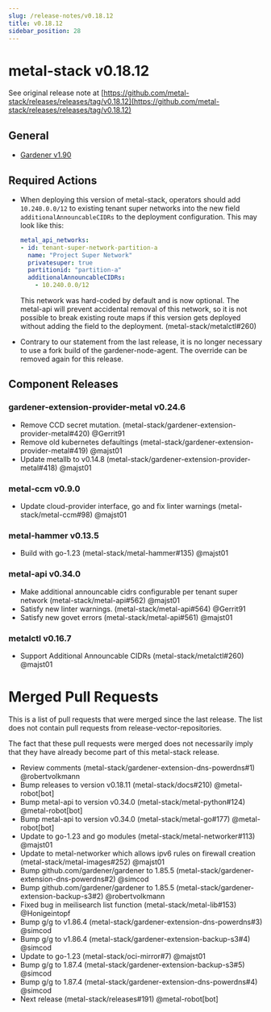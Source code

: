 ```yaml
---
slug: /release-notes/v0.18.12
title: v0.18.12
sidebar_position: 28
---
```

# metal-stack v0.18.12
See original release note at [https://github.com/metal-stack/releases/releases/tag/v0.18.12](https://github.com/metal-stack/releases/releases/tag/v0.18.12)
## General
* [Gardener v1.90](https://github.com/gardener/gardener/releases/tag/v1.90.0)
## Required Actions
* When deploying this version of metal-stack, operators should add `10.240.0.0/12` to existing tenant super networks into the new field `additionalAnnouncableCIDRs` to the deployment configuration. This may look like this:

  ```yaml
  metal_api_networks:
  - id: tenant-super-network-partition-a
    name: "Project Super Network"
    privatesuper: true
    partitionid: "partition-a"
    additionalAnnouncableCIDRs:
      - 10.240.0.0/12
  ```
  This network was hard-coded by default and is now optional. The metal-api will prevent accidental removal of this network, so it is not possible to break existing route maps if this version gets deployed without adding the field to the deployment. (metal-stack/metalctl#260)
* Contrary to our statement from the last release, it is no longer necessary to use a fork build of the gardener-node-agent. The override can be removed again for this release.
## Component Releases
### gardener-extension-provider-metal v0.24.6
* Remove CCD secret mutation. (metal-stack/gardener-extension-provider-metal#420) @Gerrit91
* Remove old kubernetes defaultings (metal-stack/gardener-extension-provider-metal#419) @majst01
* Update metallb to v0.14.8 (metal-stack/gardener-extension-provider-metal#418) @majst01
### metal-ccm v0.9.0
* Update cloud-provider interface, go and fix linter warnings (metal-stack/metal-ccm#98) @majst01
### metal-hammer v0.13.5
* Build with go-1.23 (metal-stack/metal-hammer#135) @majst01
### metal-api v0.34.0
* Make additional announcable cidrs configurable per tenant super network (metal-stack/metal-api#562) @majst01
* Satisfy new linter warnings. (metal-stack/metal-api#564) @Gerrit91
* Satisfy new govet errors (metal-stack/metal-api#561) @majst01
### metalctl v0.16.7
* Support Additional Announcable CIDRs (metal-stack/metalctl#260) @majst01
# Merged Pull Requests
This is a list of pull requests that were merged since the last release. The list does not contain pull requests from release-vector-repositories.

The fact that these pull requests were merged does not necessarily imply that they have already become part of this metal-stack release.

* Review comments (metal-stack/gardener-extension-dns-powerdns#1) @robertvolkmann
* Bump releases to version v0.18.11 (metal-stack/docs#210) @metal-robot[bot]
* Bump metal-api to version v0.34.0 (metal-stack/metal-python#124) @metal-robot[bot]
* Bump metal-api to version v0.34.0 (metal-stack/metal-go#177) @metal-robot[bot]
* Update to go-1.23 and go modules (metal-stack/metal-networker#113) @majst01
* Update to metal-networker which allows ipv6 rules on firewall creation (metal-stack/metal-images#252) @majst01
* Bump github.com/gardener/gardener to 1.85.5 (metal-stack/gardener-extension-dns-powerdns#2) @simcod
* Bump github.com/gardener/gardener to 1.85.5 (metal-stack/gardener-extension-backup-s3#2) @robertvolkmann
* Fixed bug in meilisearch list function (metal-stack/metal-lib#153) @Honigeintopf
* Bump g/g to v1.86.4 (metal-stack/gardener-extension-dns-powerdns#3) @simcod
* Bump g/g to v1.86.4 (metal-stack/gardener-extension-backup-s3#4) @simcod
* Update to go-1.23 (metal-stack/oci-mirror#7) @majst01
* Bump g/g to 1.87.4 (metal-stack/gardener-extension-backup-s3#5) @simcod
* Bump g/g to 1.87.4 (metal-stack/gardener-extension-dns-powerdns#4) @simcod
* Next release (metal-stack/releases#191) @metal-robot[bot]